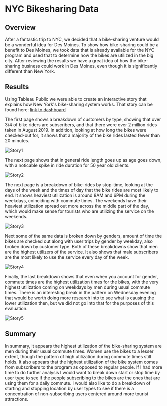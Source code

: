 # NYC Bikesharing Data

## Overview
After a fantastic trip to NYC, we decided that a bike-sharing venture would be a wonderful idea for Des Moines. To show how bike-sharing could be a benefit to Des Moines, we took data that is already available for the NYC program and used that to determine how the bikes are utilized in the big city. After reviewing the results we have a great idea of how the bike-sharing business could work in Des Moines, even though it is significantly different than New York.

## Results
Using Tableau Public we were able to create an interactive story that explains how New York's bike-sharing system works. That story can be found here:
[link to dashboard](https://public.tableau.com/app/profile/sheena.strohmayer/viz/NYCBikeshare-SStroh/NYCCitiBike "link to dashboard.") 

The first page shows a breakdown of customers by type, showing that over 3/4 of bike riders are subscribers, and that there were over 2 million rides taken in August 2019. In addition, looking at how long the bikes were checked-out for, it shows that a majority of the bike rides lasted fewer than 20 minutes.

![Story1](https://user-images.githubusercontent.com/85318060/135729648-84d64e91-9a0d-47d1-bcf9-0123ee9dff51.png)

The next page shows that in general ride length goes up as age goes down, with a noticable spike in ride duration for 50 year old clients. 

![Story2](https://user-images.githubusercontent.com/85318060/135729876-2a26fd2a-705e-4d96-a76d-3bca1e2b3a18.png)

The next page is a breakdown of bike-rides by stop-time, looking at the days of the week and the times of day that the bike rides are most likely to end. It shows heaviest utilization is around 8AM and 6PM during the weekdays, coinciding with commute times. The weekends have their heaviest utilization spread out more across the middle part of the day, which would make sense for tourists who are utilizing the service on the weekends.

![Story3](https://user-images.githubusercontent.com/85318060/135729918-bc0b1b9c-25cc-4097-9805-ba7b105b873b.png)

Next some of the same data is broken down by genders, amount of time the bikes are checked out along with user trips by gender by weekday, also broken down by customer type. Both of these breakdowns show that men are the highest utilizers of the service. It also shows that male subscribers are the most likely to use the service every day of the week.

![Story4](https://user-images.githubusercontent.com/85318060/135730126-4dd6f66e-304d-4c82-b453-6afa92d9d3d2.png)

Finally, the last breakdown shows that even when you account for gender, commute times are the highest utilization times for the bikes, with the very highest utilization coming on weekdays by men during usual commute times. There is an interesting break in the pattern on Wednesday evening that would be worth doing more research into to see what is causing the lower utilization then, but we did not go into that for the purposes of this evaluation.

![Story5](https://user-images.githubusercontent.com/85318060/135730416-6c6f50e8-ce43-41b1-8d57-55dbc4afab8b.png)

## Summary
In summary, it appears the highest utilization of the bike-sharing system are men during their usual commute times. Women use the bikes to a lesser extent, though the pattern of high utilization during commute times still holds. It also appears that the highest utilization of the bike system comes from subscribers to the program as opposed to regular people. If I had more time to do further analysis I would want to break down start or stop time by user type to see if the people subscribing to the bikes are the ones that are using them for a daily commute. I would also like to do a breakdown of starting and stopping location by user types to see if there is a concentration of non-subscribing users centered around more tourist attractions.
